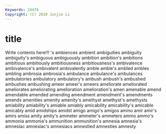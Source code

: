 ```yaml
---
Keywords: 24478
Copyright: (C) 2020 Junjie Li
---
```


# title

Write contents here!!!
's 
ambiences 
ambient 
ambiguities 
ambiguity 
ambiguity's 
ambiguous 
ambiguously 
ambition 
ambition's
ambitions 
ambitious 
ambitiously 
ambitiousness 
ambitiousness's 
ambivalence 
ambivalence's 
ambivalent 
ambivalently 
amble
amble's 
ambled 
ambles 
ambling 
ambrosia 
ambrosia's 
ambulance 
ambulance's 
ambulances 
ambulatories
ambulatory 
ambulatory's 
ambush 
ambush's 
ambushed 
ambushes 
ambushing 
ameer 
ameer's 
ameers
ameliorate 
ameliorated 
ameliorates 
ameliorating 
amelioration 
amelioration's 
amen 
amenable 
amend 
amendable
amended 
amending 
amendment 
amendment's 
amendments 
amends 
amenities 
amenity 
amenity's 
amethyst
amethyst's 
amethysts 
amiability 
amiability's 
amiable 
amiably 
amicability 
amicability's 
amicable 
amicably
amid 
amidships 
amidst 
amigo 
amigo's 
amigos 
amino 
amir 
amir's 
amirs
amiss 
amity 
amity's 
ammeter 
ammeter's 
ammeters 
ammo 
ammo's 
ammonia 
ammonia's
ammunition 
ammunition's 
amnesia 
amnesia's 
amnesiac 
amnesiac's 
amnesiacs 
amnestied 
amnesties 
amnesty
